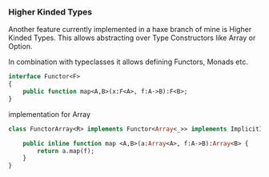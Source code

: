 ### Higher Kinded Types

Another feature currently implemented in a haxe branch of mine is Higher Kinded Types.
This allows abstracting over Type Constructors like Array or Option.

In combination with typeclasses it allows defining Functors, Monads etc.

```haxe
interface Functor<F>
{
	public function map<A,B>(x:F<A>, f:A->B):F<B>;
}
```
implementation for Array
```haxe
class FunctorArray<R> implements Functor<Array<_>> implements ImplicitInstance {

	public inline function map <A,B>(a:Array<A>, f:A->B):Array<B> {
		return a.map(f);
	}
}
```
